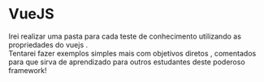 # VueJS

Irei realizar uma pasta para cada teste de conhecimento utilizando as propriedades do vuejs . <br>
Tentarei fazer exemplos simples mais com objetivos diretos , comentados para que sirva de aprendizado para outros estudantes deste poderoso framework!
